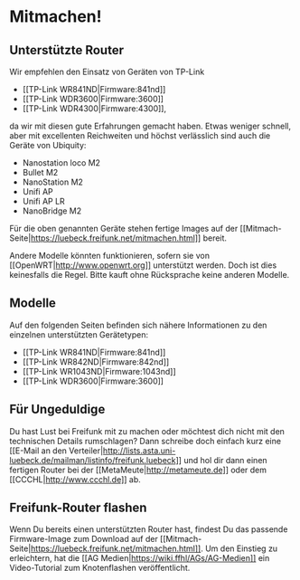 # Mitmachen!

## Unterstützte Router
Wir empfehlen den Einsatz von Geräten von TP-Link
 * [[TP-Link WR841ND|Firmware:841nd]]
 * [[TP-Link WDR3600|Firmware:3600]]
 * [[TP-Link WDR4300|Firmware:4300]],
 
da wir mit diesen gute Erfahrungen gemacht haben. Etwas weniger schnell, aber mit excellenten Reichweiten und höchst verlässlich sind auch die Geräte von Ubiquity:
 * Nanostation loco M2
 * Bullet M2
 * NanoStation M2
 * Unifi AP
 * Unifi AP LR
 * NanoBridge M2

Für die oben genannten Geräte stehen fertige Images auf der [[Mitmach-Seite|https://luebeck.freifunk.net/mitmachen.html]] bereit.

Andere Modelle könnten funktionieren, sofern sie von [[OpenWRT|http://www.openwrt.org]] unterstützt werden. Doch ist dies keinesfalls die Regel. Bitte kauft ohne Rücksprache keine anderen Modelle.

## Modelle
Auf den folgenden Seiten befinden sich nähere Informationen zu den einzelnen unterstützten Gerätetypen:
 * [[TP-Link WR841ND|Firmware:841nd]]
 * [[TP-Link WR842ND|Firmware:842nd]]
 * [[TP-Link WR1043ND|Firmware:1043nd]]
 * [[TP-Link WDR3600|Firmware:3600]]

## Für Ungeduldige
Du hast Lust bei Freifunk mit zu machen oder möchtest dich nicht mit den technischen Details rumschlagen?
Dann schreibe doch einfach kurz eine [[E-Mail an den Verteiler|http://lists.asta.uni-luebeck.de/mailman/listinfo/freifunk.luebeck]] und hol dir dann einen fertigen Router bei der [[MetaMeute|http://metameute.de]] oder dem [[CCCHL|http://www.ccchl.de]] ab.

## Freifunk-Router flashen
Wenn Du bereits einen unterstützten Router hast, findest Du das passende Firmware-Image zum Download auf der [[Mitmach-Seite|https://luebeck.freifunk.net/mitmachen.html]].
Um den Einstieg zu erleichtern, hat die [[AG Medien|https://wiki.ffhl/AGs/AG-Medien]] ein Video-Tutorial zum Knotenflashen veröffentlicht.
